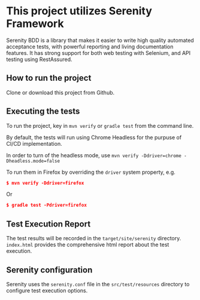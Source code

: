 # This project utilizes Serenity Framework

Serenity BDD is a library that makes it easier to write high quality automated acceptance tests, with powerful reporting and living documentation features. It has strong support for both web testing with Selenium, and API testing using RestAssured. 

## How to run the project
Clone or download this project from Github.

## Executing the tests
To run the project, key in `mvn verify` or `gradle test` from the command line.

By default, the tests will run using Chrome Headless for the purpuse of CI/CD implementation.

In order to turn of the headless mode, use `mvn verify -Ddriver=chrome -Dheadless.mode=false`

To run them in Firefox by overriding the `driver` system property, e.g.

```json
$ mvn verify -Ddriver=firefox
```
Or 
```json
$ gradle test -Pdriver=firefox
```
## Test Execution Report
The test results will be recorded in the `target/site/serenity` directory.
```index.html``` provides the comprehensive html report about the test execution.

## Serenity configuration
Serenity uses the `serenity.conf` file in the `src/test/resources` directory to configure test execution options.  

